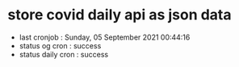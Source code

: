 # store covid daily api as json data

- last cronjob : Sunday, 05 September 2021 00:44:16
- status og cron : success
- status daily cron : success
      
      